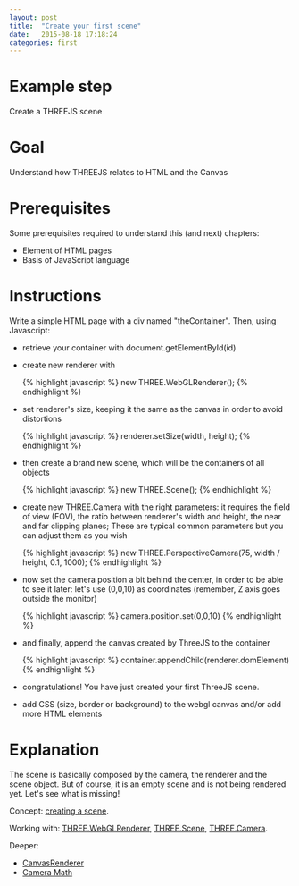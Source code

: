 ```yaml
---
layout: post
title:  "Create your first scene"
date:   2015-08-18 17:18:24
categories: first
---
```


Example step
============
Create a THREEJS scene

Goal
====
Understand how THREEJS relates to HTML and the Canvas

Prerequisites
=============
Some prerequisites required to understand this (and next) chapters:
+ Element of HTML pages
+ Basis of JavaScript language

Instructions
============
Write a simple HTML page with a div named "theContainer".
Then, using Javascript:
+   retrieve your container with document.getElementById(id)
+   create new renderer with 

	{% highlight javascript %}
	new THREE.WebGLRenderer();
	{% endhighlight %}
+   set renderer's size, keeping it the same as the canvas in order to avoid distortions

	{% highlight javascript %}
    renderer.setSize(width, height);
    {% endhighlight %}
+   then create a brand new scene, which will be the containers of all objects

	{% highlight javascript %}
    new THREE.Scene();
    {% endhighlight %}
+   create new THREE.Camera with the right parameters: it requires the field of view (FOV), the ratio between renderer's width and height, the near and far clipping 		planes; These are typical common parameters but you can adjust them as you wish

	{% highlight javascript %}
    new THREE.PerspectiveCamera(75, width / height, 0.1, 1000);
	{% endhighlight %}
+   now set the camera position a bit behind the center, in order to be able to see it later: let's use (0,0,10) as coordinates (remember, Z axis goes outside the monitor)

	{% highlight javascript %}
    camera.position.set(0,0,10)
    {% endhighlight %}
+   and finally, append the canvas created by ThreeJS to the container

	{% highlight javascript %}
    container.appendChild(renderer.domElement)
    {% endhighlight %}
+   congratulations! You have just created your first ThreeJS scene.
+   add CSS (size, border or background) to the webgl canvas and/or add more HTML elements

Explanation
===========
The scene is basically composed by the camera, the renderer and the scene object. But of course, it is an empty scene and is not being rendered yet. Let's see what is missing!

Concept: [creating a scene](http://threejs.org/docs/#Manual/Introduction/Creating_a_scene).

Working with: [THREE.WebGLRenderer](http://threejs.org/docs/#Reference/Renderers/WebGLRenderer), [THREE.Scene](http://threejs.org/docs/#Reference/Scenes/Scene), [THREE.Camera](http://threejs.org/docs/#Reference/Cameras/Camera).

Deeper: 
+ [CanvasRenderer](http://threejs.org/docs/#Reference/Renderers/CanvasRenderer)
+ [Camera Math](http://ksimek.github.io/2013/08/13/intrinsic/)
